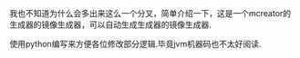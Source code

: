 我也不知道为什么会多出来这么一个分叉，简单介绍一下，这是一个mcreator的生成器的镜像生成器，可以自动生成生成器的镜像生成器.

使用python编写来方便各位修改部分逻辑.毕竟jvm机器码也不太好阅读.
